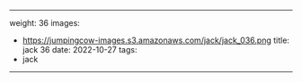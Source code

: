 
---
weight: 36
images:
- https://jumpingcow-images.s3.amazonaws.com/jack/jack_036.png
title: jack 36
date: 2022-10-27
tags:
- jack
---
